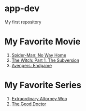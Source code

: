 # app-dev
My first repository


# My Favorite Movie
1. [Spider-Man: No Way Home](https://en.wikipedia.org/wiki/Spider-Man:_No_Way_Home)
2. [The Witch: Part 1. The Subversion](https://www.imdb.com/title/tt8574252/)
3. [Avengers: Endgame](https://en.wikipedia.org/wiki/Avengers:_Endgame)

# My Favorite Series
1. [Extraordinary Attorney Woo](https://en.wikipedia.org/wiki/Extraordinary_Attorney_Woo)
2. [The Good Doctor](https://en.wikipedia.org/wiki/The_Good_Doctor_(TV_series))

